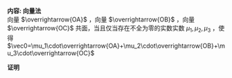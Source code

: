 **内容: 向量法**  
向量 $\overrightarrow{OA}$ ，向量 $\overrightarrow{OB}$ ，向量 $\overrightarrow{OC}$ 共面，当且仅当存在不全为零的实数实数 $\mu_1,\mu_2,\mu_3$ ，使得 $\vec0=\mu_1\cdot\overrightarrow{OA}+\mu_2\cdot\overrightarrow{OB}+\mu_3\cdot\overrightarrow{OC}$  
  
**证明**  
